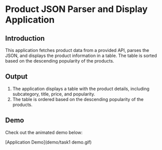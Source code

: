 # Product JSON Parser and Display Application

## Introduction

This application fetches product data from a provided API, parses the JSON, and displays the product information in a table. The table is sorted based on the descending popularity of the products.

## Output

1. The application displays a table with the product details, including subcategory, title, price, and popularity.
2. The table is ordered based on the descending popularity of the products.

## Demo

Check out the animated demo below:

[Application Demo](demo/task1 demo.gif)
